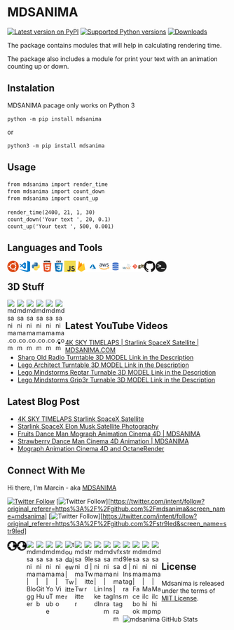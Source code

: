 MDSANIMA
========

[![Latest version on PyPI](https://img.shields.io/pypi/v/mdsanima.svg)](https://pypi.org/project/mdsanima)
[![Supported Python versions](https://img.shields.io/pypi/pyversions/mdsanima.svg)](#Installation)
[![Downloads](https://pepy.tech/badge/mdsanima)](https://pepy.tech/project/mdsanima)

The package contains modules that will help in calculating rendering time.

The package also includes a module for print your text with an animation counting up or down.

## Instalation
MDSANIMA pacage only works on Python 3

    python -m pip install mdsanima

or

    python3 -m pip install mdsanima

## Usage

    from mdsanima import render_time
    from mdsanima import count_down
    from mdsanima import count_up

    render_time(2400, 21, 1, 30)
    count_down('Your text ', 20, 0.1)
    count_up('Your text ', 500, 0.001)

## Languages and Tools

[<img align="left" alt="Ubuntu" width="26px" src="https://raw.githubusercontent.com/github/explore/80688e429a7d4ef2fca1e82350fe8e3517d3494d/topics/ubuntu/ubuntu.png" />][website_app]
[<img align="left" alt="Visual Studio Code" width="26px" src="https://raw.githubusercontent.com/github/explore/80688e429a7d4ef2fca1e82350fe8e3517d3494d/topics/visual-studio-code/visual-studio-code.png" />][website_app]
[<img align="left" alt="Python" width="26px" src="https://raw.githubusercontent.com/github/explore/80688e429a7d4ef2fca1e82350fe8e3517d3494d/topics/python/python.png" />][website_app]
[<img align="left" alt="HTML5" width="26px" src="https://raw.githubusercontent.com/github/explore/80688e429a7d4ef2fca1e82350fe8e3517d3494d/topics/html/html.png" />][website_app]
[<img align="left" alt="CSS3" width="26px" src="https://raw.githubusercontent.com/github/explore/80688e429a7d4ef2fca1e82350fe8e3517d3494d/topics/css/css.png" />][website_app]
[<img align="left" alt="JavaScript" width="26px" src="https://raw.githubusercontent.com/github/explore/80688e429a7d4ef2fca1e82350fe8e3517d3494d/topics/javascript/javascript.png" />][website_app]
[<img align="left" alt="Firebase" width="26px" src="https://raw.githubusercontent.com/github/explore/80688e429a7d4ef2fca1e82350fe8e3517d3494d/topics/firebase/firebase.png" />][website_app]
[<img align="left" alt="Azure" width="26px" src="https://raw.githubusercontent.com/github/explore/80688e429a7d4ef2fca1e82350fe8e3517d3494d/topics/azure/azure.png" />][website_app]
[<img align="left" alt="Aws" width="26px" src="https://raw.githubusercontent.com/github/explore/80688e429a7d4ef2fca1e82350fe8e3517d3494d/topics/aws/aws.png" />][website_app]
[<img align="left" alt="SQL" width="26px" src="https://raw.githubusercontent.com/github/explore/80688e429a7d4ef2fca1e82350fe8e3517d3494d/topics/sql/sql.png" />][website_app]
[<img align="left" alt="MySQL" width="26px" src="https://raw.githubusercontent.com/github/explore/80688e429a7d4ef2fca1e82350fe8e3517d3494d/topics/mysql/mysql.png" />][website_app]
[<img align="left" alt="Git" width="26px" src="https://raw.githubusercontent.com/github/explore/80688e429a7d4ef2fca1e82350fe8e3517d3494d/topics/git/git.png" />][website_app]
[<img align="left" alt="GitHub" width="26px" src="https://raw.githubusercontent.com/github/explore/78df643247d429f6cc873026c0622819ad797942/topics/github/github.png" />][website_app]
[<img align="left" alt="Terminal" width="26px" src="https://raw.githubusercontent.com/github/explore/80688e429a7d4ef2fca1e82350fe8e3517d3494d/topics/terminal/terminal.png" />][website_app]

<br/>

## 3D Stuff

[<img align="left" alt="mdsanima.com" width="22px" src="https://cdn.jsdelivr.net/npm/simple-icons@3.11.0/icons/blender.svg" />][blender]
[<img align="left" alt="mdsanima.com" width="22px" src="https://cdn.jsdelivr.net/npm/simple-icons@3.11.0/icons/houdini.svg" />][houdini]
[<img align="left" alt="mdsanima.com" width="22px" src="https://cdn.jsdelivr.net/npm/simple-icons@3.11.0/icons/unrealengine.svg" />][unrealengine]
[<img align="left" alt="mdsanima.com" width="22px" src="https://cdn.jsdelivr.net/npm/simple-icons@3.11.0/icons/cinema4d.svg" />][cinema4d]
[<img align="left" alt="mdsanima.com" width="22px" src="https://cdn.jsdelivr.net/npm/simple-icons@3.11.0/icons/nuke.svg" />][nuke]
[<img align="left" alt="mdsanima.com" width="22px" src="https://cdn.jsdelivr.net/npm/simple-icons@3.11.0/icons/gimp.svg" />][gimp]

<br/>

## Latest YouTube Videos
<!-- YOUTUBE:START -->
- [4K SKY TIMELAPS | Starlink SpaceX Satellite | MDSANIMA.COM](https://www.youtube.com/watch?v=dW9VRi_NmZQ)
- [Sharp Old Radio Turntable 3D MODEL Link in the Description](https://www.youtube.com/watch?v=qAER517bznI)
- [Lego Architect Turntable 3D MODEL Link in the Description](https://www.youtube.com/watch?v=jLsj7MqR85Y)
- [Lego Mindstorms Reptar Turnable 3D MODEL Link in the Description](https://www.youtube.com/watch?v=uyqqlyDHJ-Y)
- [Lego Mindstorms Grip3r Turnable 3D MODEL Link in the Description](https://www.youtube.com/watch?v=VRYSmrVAXew)
<!-- YOUTUBE:END -->

## Latest Blog Post
<!-- BLOG-POST-LIST:START -->
- [4K SKY TIMELAPS Starlink SpaceX Satellite](http://feedproxy.google.com/~r/VisualBlender/~3/JNEIrF0Cqgw/4k-sky-timelaps-starlink-spacex.html)
- [Starlink SpaceX Elon Musk Satellite Photography](http://feedproxy.google.com/~r/VisualBlender/~3/3yCWpT4c9pE/starlink-spacex-elon-musk-satellite.html)
- [Fruits Dance Man Mograph Animation Cinema 4D | MDSANIMA](http://feedproxy.google.com/~r/VisualBlender/~3/NwAQy4HTvUM/fruits-dance-man-mograph-animation.html)
- [Strawberry Dance Man Cinema 4D Animation | MDSANIMA](http://feedproxy.google.com/~r/VisualBlender/~3/Jx2mfuWKOsE/strawberry-dance-man-cinema-4d.html)
- [Mograph Animation Cinema 4D and OctaneRender](http://feedproxy.google.com/~r/VisualBlender/~3/lju_U1jKzO4/mograph-animation-cinema-4d-and.html)
<!-- BLOG-POST-LIST:END -->

## Connect With Me
Hi there, I'm Marcin - aka [MDSANIMA][website]

[![Twitter Follow](https://img.shields.io/twitter/follow/toudajew?color=1DA1F2&logo=twitter&style=for-the-badge)](https://twitter.com/intent/follow?original_referer=https%3A%2F%2Fgithub.com%2Ftoudajew&screen_name=toudajew)
[![Twitter Follow](https://img.shields.io/twitter/follow/mdsanima?color=1DA1F2&logo=twitter&style=for-the-badge)][https://twitter.com/intent/follow?original_referer=https%3A%2F%2Fgithub.com%2Fmdsanima&screen_name=mdsanima]
[![Twitter Follow](https://img.shields.io/twitter/follow/str9led?color=1DA1F2&logo=twitter&style=for-the-badge)][https://twitter.com/intent/follow?original_referer=https%3A%2F%2Fgithub.com%2Fstr9led&screen_name=str9led]

[<img align="left" alt="mdsanima.com" width="22px" src="https://raw.githubusercontent.com/iconic/open-iconic/master/svg/globe.svg" />][website]
[<img align="left" alt="app.mdsanima.com" width="22px" src="https://raw.githubusercontent.com/iconic/open-iconic/master/svg/globe.svg" />][website_app]
[<img align="left" alt="mdsanima | Blogger" width="22px" src="https://cdn.jsdelivr.net/npm/simple-icons@v3/icons/blogger.svg" />][blog]
[<img align="left" alt="mdsanima | GitHub" width="22px" src="https://cdn.jsdelivr.net/npm/simple-icons@v3/icons/github.svg" />][github]
[<img align="left" alt="mdsanima | YouTube" width="22px" src="https://cdn.jsdelivr.net/npm/simple-icons@v3/icons/youtube.svg" />][youtube]
[<img align="left" alt="mdsanima | Vimeo" width="22px" src="https://cdn.jsdelivr.net/npm/simple-icons@v3/icons/vimeo.svg" />][vimeo]
[<img align="left" alt="toudajew | Twitter" width="22px" src="https://cdn.jsdelivr.net/npm/simple-icons@v3/icons/twitter.svg" />][twitter_toudajew]
[<img align="left" alt="mdsanima | Twitter" width="22px" src="https://cdn.jsdelivr.net/npm/simple-icons@v3/icons/twitter.svg" />][twitter_mdsanima]
[<img align="left" alt="str9led | Twitter" width="22px" src="https://cdn.jsdelivr.net/npm/simple-icons@v3/icons/twitter.svg" />][twitter_str9led]
[<img align="left" alt="mdsanima | LinkedIn" width="22px" src="https://cdn.jsdelivr.net/npm/simple-icons@v3/icons/linkedin.svg" />][linkedin]
[<img align="left" alt="mdsanima | Instagram" width="22px" src="https://cdn.jsdelivr.net/npm/simple-icons@v3/icons/instagram.svg" />][instagram_mdsanima]
[<img align="left" alt="vfxmdsanima | Instagram" width="22px" src="https://cdn.jsdelivr.net/npm/simple-icons@v3/icons/instagram.svg" />][instagram_vfxmdsanima]
[<img align="left" alt="str9led | Instagram" width="22px" src="https://cdn.jsdelivr.net/npm/simple-icons@v3/icons/instagram.svg" />][instagram_str9led]
[<img align="left" alt="mdsanima | Facebook" width="22px" src="https://cdn.jsdelivr.net/npm/simple-icons@v3/icons/facebook.svg" />][facebook]
[<img align="left" alt="mdsanima | Mailchimp" width="22px" src="https://cdn.jsdelivr.net/npm/simple-icons@v3/icons/mailchimp.svg" />][mailchimp]
[<img align="left" alt="mdsanima | Mailchimp" width="22px" src="https://cdn.jsdelivr.net/npm/simple-icons@v3/icons/turbosquid.svg" />][turbosquid]

<br/>

## License
Mdsanima is released under the terms of [MIT License](http://www.opensource.org/licenses/MIT).

<img align="center" alt="mdsanima GitHub Stats" src="https://github-readme-stats.codestackr.vercel.app/api?username=mdsanima&show_icons=true&hide_border=true" /></img>

[website]: https://mdsanima.com/
[website_app]: https://app.mdsanima.com
[blog]: https://blendervisual.blogspot.com
[github]: https://github.com/mdsanima
[youtube]: https://youtube.com/mdsanima
[vimeo]: https://vimeo.com/str9led
[twitter_toudajew]: https://twitter.com/toudajew
[twitter_mdsanima]: https://twitter.com/mdsanima
[twitter_str9led]: https://twitter.com/str9led
[linkedin]: https://www.linkedin.com/in/mdsanima
[instagram_mdsanima]: https://instagram.com/mdsanima
[instagram_vfxmdsanima]: https://instagram.com/vfxmdsanima
[instagram_str9led]: https://instagram.com/str9led
[facebook]: https://www.facebook.com/mdsanima
[mailchimp]: https://mdsanima.mailchimpsites.com
[turbosquid]: https://goo.gl/7TYKfT

[blender]: https://www.blender.org
[houdini]: https://www.sidefx.com
[unrealengine]: https://unrealengine.com
[cinema4d]: https://maxon.net
[nuke]: https://foundry.com
[gimp]: https://gimp.org